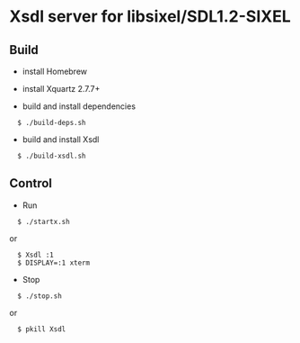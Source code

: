Xsdl server for libsixel/SDL1.2-SIXEL
=====================================

Build
-----

- install Homebrew

- install Xquartz 2.7.7+

- build and install dependencies

```
  $ ./build-deps.sh
```

- build and install Xsdl

```
  $ ./build-xsdl.sh
```

Control
-------

- Run

```
  $ ./startx.sh
```

or

```
  $ Xsdl :1
  $ DISPLAY=:1 xterm
```

- Stop

```
  $ ./stop.sh
```

or

```
  $ pkill Xsdl
```

